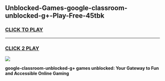 
## Unblocked-Games-google-classroom-unblocked-g+-Play-Free-45tbk
<h3>
<a href="https://premium76.site?title=google-classroom-unblocked-g+&ref=12A">CLICK TO PLAY</a></h3>
<hr>

<h3>
<a href="https://premium76.site?title=google-classroom-unblocked-g+&ref=12A">CLICK 2 PLAY</a>
  
</h3>

<a href="https://premium76.site?title=google-classroom-unblocked-g+&ref=12A"><img src="https://clearcache.store/games.png"></a>


**google-classroom-unblocked-g+ games unblocked: Your Gateway to Fun and Accessible Online Gaming**
